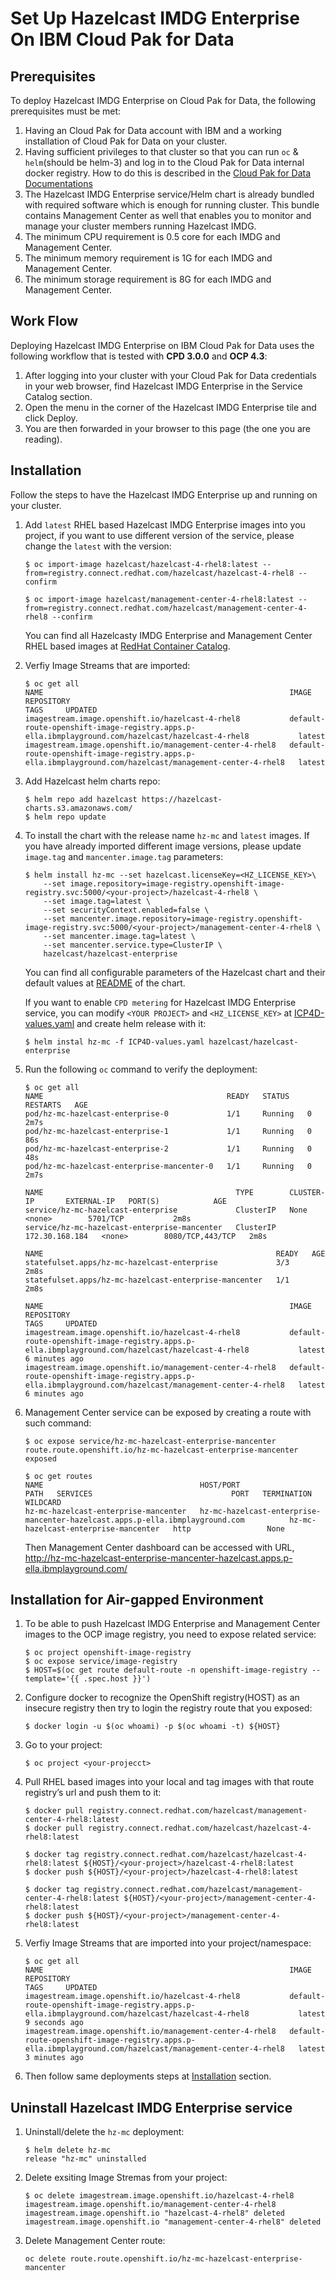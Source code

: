 # Set Up Hazelcast IMDG Enterprise On IBM Cloud Pak for Data

## **Prerequisites**
To deploy Hazelcast IMDG Enterprise on Cloud Pak for Data, the following prerequisites must be met:
1. Having an Cloud Pak for Data account with IBM and a working installation of Cloud Pak for Data on your cluster.
2. Having sufficient privileges to that cluster so that you can run `oc` & `helm`(should be helm-3) and log in to the Cloud Pak for Data internal docker registry. How to do this is described in the [Cloud Pak for Data Documentations](https://www.ibm.com/support/producthub/icpdata/docs/content/SSQNUZ_current/cpd/overview/overview.html)
3. The Hazelcast IMDG Enterprise service/Helm chart is already bundled with required software which is enough for running cluster. This bundle contains Management Center as well that enables you to monitor and manage your cluster members running Hazelcast IMDG.
4. The minimum CPU requirement is 0.5 core for each IMDG and Management Center.
5. The minimum memory requirement is 1G for each IMDG and Management Center.
6. The minimum storage requirement is 8G for each IMDG and Management Center.

## **Work Flow**
Deploying Hazelcast IMDG Enterprise on IBM Cloud Pak for Data uses the following workflow that is tested with **CPD 3.0.0** and **OCP 4.3**:

1. After logging into your cluster with your Cloud Pak for Data credentials in your web browser, find Hazelcast IMDG Enterprise in the Service Catalog section.
2. Open the menu in the corner of the Hazelcast IMDG Enterprise tile and click Deploy.
3. You are then forwarded in your browser to this page (the one you are reading).

## **Installation**
Follow the steps to have the Hazelcast IMDG Enterprise up and running on your cluster.

1. Add `latest` RHEL based Hazelcast IMDG Enterprise images into you project, if you want to use different version of the service, please change the `latest` with the version:
    ```
    $ oc import-image hazelcast/hazelcast-4-rhel8:latest --from=registry.connect.redhat.com/hazelcast/hazelcast-4-rhel8 --confirm

    $ oc import-image hazelcast/management-center-4-rhel8:latest --from=registry.connect.redhat.com/hazelcast/management-center-4-rhel8 --confirm
    ```
    You can find all Hazelcasty IMDG Enterprise and Management Center RHEL based images at [RedHat Container Catalog](https://catalog.redhat.com/software/containers/search?vendor_name=Hazelcast).
2. Verfiy Image Streams that are imported:
    ```
    $ oc get all
    NAME                                                       IMAGE REPOSITORY                                                                                           TAGS     UPDATED
    imagestream.image.openshift.io/hazelcast-4-rhel8           default-route-openshift-image-registry.apps.p-ella.ibmplayground.com/hazelcast/hazelcast-4-rhel8           latest
    imagestream.image.openshift.io/management-center-4-rhel8   default-route-openshift-image-registry.apps.p-ella.ibmplayground.com/hazelcast/management-center-4-rhel8   latest
    ```

3. Add Hazelcast helm charts repo:
    ```
    $ helm repo add hazelcast https://hazelcast-charts.s3.amazonaws.com/
    $ helm repo update
    ```

4. To install the chart with the release name `hz-mc` and `latest` images. If you have already imported different image versions, please update `image.tag` and `mancenter.image.tag` parameters:
    ```
    $ helm install hz-mc --set hazelcast.licenseKey=<HZ_LICENSE_KEY>\
        --set image.repository=image-registry.openshift-image-registry.svc:5000/<your-project>/hazelcast-4-rhel8 \
        --set image.tag=latest \
        --set securityContext.enabled=false \
        --set mancenter.image.repository=image-registry.openshift-image-registry.svc:5000/<your-project>/management-center-4-rhel8 \
        --set mancenter.image.tag=latest \
        --set mancenter.service.type=ClusterIP \
        hazelcast/hazelcast-enterprise
    ```
    You can find all configurable parameters of the Hazelcast chart and their default values at [README](https://github.com/hazelcast/charts/blob/master/stable/hazelcast-enterprise/README.md) of the chart.


    If you want to enable `CPD metering` for Hazelcast IMDG Enterprise service, you can modify `<YOUR PROJECT>` and `<HZ_LICENSE_KEY>` at [ICP4D-values.yaml](https://github.com/hazelcast/charts/blob/master/stable/hazelcast-enterprise/ICP4D-values.yaml) and create helm release with it:
    ```
    $ helm instal hz-mc -f ICP4D-values.yaml hazelcast/hazelcast-enterprise
    ```

5. Run the following `oc` command to verify the deployment:
    ```
    $ oc get all
    NAME                                         READY   STATUS    RESTARTS   AGE
    pod/hz-mc-hazelcast-enterprise-0             1/1     Running   0          2m7s
    pod/hz-mc-hazelcast-enterprise-1             1/1     Running   0          86s
    pod/hz-mc-hazelcast-enterprise-2             1/1     Running   0          48s
    pod/hz-mc-hazelcast-enterprise-mancenter-0   1/1     Running   0          2m7s

    NAME                                           TYPE        CLUSTER-IP       EXTERNAL-IP   PORT(S)            AGE
    service/hz-mc-hazelcast-enterprise             ClusterIP   None             <none>        5701/TCP           2m8s
    service/hz-mc-hazelcast-enterprise-mancenter   ClusterIP   172.30.168.184   <none>        8080/TCP,443/TCP   2m8s

    NAME                                                    READY   AGE
    statefulset.apps/hz-mc-hazelcast-enterprise             3/3     2m8s
    statefulset.apps/hz-mc-hazelcast-enterprise-mancenter   1/1     2m8s

    NAME                                                       IMAGE REPOSITORY                                                                                           TAGS     UPDATED
    imagestream.image.openshift.io/hazelcast-4-rhel8           default-route-openshift-image-registry.apps.p-ella.ibmplayground.com/hazelcast/hazelcast-4-rhel8           latest   6 minutes ago
    imagestream.image.openshift.io/management-center-4-rhel8   default-route-openshift-image-registry.apps.p-ella.ibmplayground.com/hazelcast/management-center-4-rhel8   latest   6 minutes ago
    ```

6. Management Center service can be exposed by creating a route with such command:
    ```
    $ oc expose service/hz-mc-hazelcast-enterprise-mancenter
    route.route.openshift.io/hz-mc-hazelcast-enterprise-mancenter exposed

    $ oc get routes
    NAME                                   HOST/PORT                                                                      PATH   SERVICES                               PORT   TERMINATION   WILDCARD
    hz-mc-hazelcast-enterprise-mancenter   hz-mc-hazelcast-enterprise-mancenter-hazelcast.apps.p-ella.ibmplayground.com          hz-mc-hazelcast-enterprise-mancenter   http                 None
    ```
    Then Management Center dashboard can be accessed with URL, http://hz-mc-hazelcast-enterprise-mancenter-hazelcast.apps.p-ella.ibmplayground.com/


## **Installation for Air-gapped Environment**

1. To be able to push Hazelcast IMDG Enterprise and Management Center images to the OCP image registry, you need to expose related service:
    ```
    $ oc project openshift-image-registry
    $ oc expose service/image-registry
    $ HOST=$(oc get route default-route -n openshift-image-registry --template='{{ .spec.host }}')
    ```

2. Configure docker to recognize the OpenShift registry(HOST) as an insecure registry then try to login the registry route that you exposed:
    ```
    $ docker login -u $(oc whoami) -p $(oc whoami -t) ${HOST}
    ```

3. Go to your project:
   ```
   $ oc project <your-projecct>
   ```

4. Pull RHEL based images into your local and tag images with that route registry’s url and push them to it:
    ```
    $ docker pull registry.connect.redhat.com/hazelcast/management-center-4-rhel8:latest
    $ docker pull registry.connect.redhat.com/hazelcast/hazelcast-4-rhel8:latest

    $ docker tag registry.connect.redhat.com/hazelcast/hazelcast-4-rhel8:latest ${HOST}/<your-project>/hazelcast-4-rhel8:latest
    $ docker push ${HOST}/<your-project>/hazelcast-4-rhel8:latest

    $ docker tag registry.connect.redhat.com/hazelcast/management-center-4-rhel8:latest ${HOST}/<your-project>/management-center-4-rhel8:latest
    $ docker push ${HOST}/<your-project>/management-center-4-rhel8:latest
    ```

5. Verfiy Image Streams that are imported into your project/namespace:
    ```
    $ oc get all
    NAME                                                       IMAGE REPOSITORY                                                                                           TAGS     UPDATED
    imagestream.image.openshift.io/hazelcast-4-rhel8           default-route-openshift-image-registry.apps.p-ella.ibmplayground.com/hazelcast/hazelcast-4-rhel8           latest   9 seconds ago
    imagestream.image.openshift.io/management-center-4-rhel8   default-route-openshift-image-registry.apps.p-ella.ibmplayground.com/hazelcast/management-center-4-rhel8   latest   3 minutes ago
    ```
6. Then follow same deployments steps at [Installation](#installation) section.

## **Uninstall Hazelcast IMDG Enterprise service**
1. Uninstall/delete the `hz-mc` deployment:
    ```
    $ helm delete hz-mc
    release "hz-mc" uninstalled
    ```

2. Delete exsiting Image Stremas from your project:
    ```
    $ oc delete imagestream.image.openshift.io/hazelcast-4-rhel8 imagestream.image.openshift.io/management-center-4-rhel8
    imagestream.image.openshift.io "hazelcast-4-rhel8" deleted
    imagestream.image.openshift.io "management-center-4-rhel8" deleted
    ```

3. Delete Management Center route:
    ```
    oc delete route.route.openshift.io/hz-mc-hazelcast-enterprise-mancenter
    ```